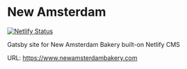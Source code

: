 # New Amsterdam

[![Netlify Status](https://api.netlify.com/api/v1/badges/fce00817-b2a5-4fbb-a780-b7881b542104/deploy-status)](https://app.netlify.com/sites/new-amsterdam/deploys)

Gatsby site for New Amsterdam Bakery built-on Netlify CMS

URL: https://www.newamsterdambakery.com
